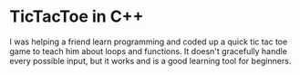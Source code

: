 # TicTacToe in C++

I was helping a friend learn programming and coded up a quick tic tac toe game to teach him about loops and functions. It doesn't gracefully handle every possible input, but it works and is a good learning tool for beginners.